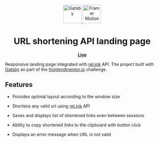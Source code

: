 <p align="center">
  <a href="https://www.gatsbyjs.org">
    <img alt="Gatsby" src="https://www.gatsbyjs.org/monogram.svg" width="60" />
  </a>
  <a href="https://www.framer.com/motion/">
    <img alt="Framer Motion" src="https://user-images.githubusercontent.com/38039349/60953119-d3c6f300-a2fc-11e9-9596-4978e5d52180.png" width="60" />
  </a>
</p>
<h1 align="center">
  URL shortening API landing page
</h1>
<p align="center">
  <a href="https://build-f7ba7071-9a01-4755-927f-1ea858c8ce29.gtsb.io/"><b>Live</b></a>
</p>

Responsive landing page integrated with [rel.ink](https://rel.ink/) API. The project built with [Gatsby](https://www.gatsbyjs.org/) as part of the [frontendmentor.io](https://www.frontendmentor.io/challenges/url-shortening-api-landing-page-2ce3ob-G) challenge.

## Features

*  Provides optimal layout according to the window size

*  Shortens any valid url using [rel.ink](https://rel.ink/) API

*  Saves and displays list of shortened links even between sessions

*  Ability to copy shortened links to the clipboard with button click

*  Displays an error message when URL is not valid
